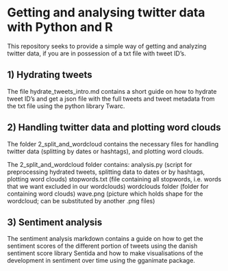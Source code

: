 # Getting and analysing twitter data with Python and R

This repository seeks to provide a simple way of getting and analyzing twitter data, if you are in possession of a txt file with tweet ID’s. 

## 1) Hydrating tweets
The file hydrate_tweets_intro.md contains a short guide on how to hydrate tweet ID’s and get a json file with the full tweets and tweet metadata from the txt file using the python library Twarc. 

## 2) Handling twitter data and plotting word clouds
The folder 2_split_and_wordcloud contains the necessary files for handling twitter data (splitting by dates or hashtags), and plotting word clouds.

The 2_split_and_wordcloud folder contains:
analysis.py (script for preprocessing hydrated tweets, splitting data to dates or by hashtags, plotting word clouds)
stopwords.txt (file containing all stopwords, i.e. words that we want excluded in our wordclouds)
wordclouds folder (folder for containing word clouds)
wave.png (picture which holds shape for the wordcloud; can be substituted by another .png files)

## 3) Sentiment analysis
The sentiment analysis markdown contains a guide on how to get the sentiment scores of the different portion of tweets using the danish sentiment score library Sentida and how to make visualisations of the development in sentiment over time using the gganimate package. 
